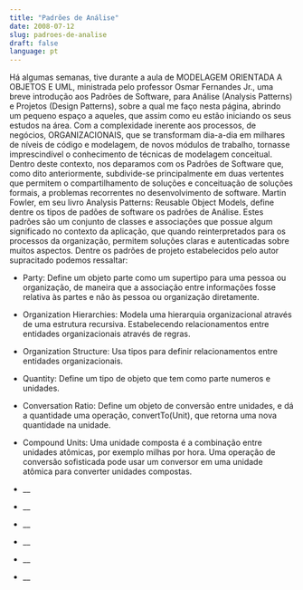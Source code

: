 ```yaml
---
title: "Padrões de Análise"
date: 2008-07-12
slug: padroes-de-analise
draft: false
language: pt
---
```


Há algumas semanas, tive durante a aula de MODELAGEM ORIENTADA A OBJETOS E UML, ministrada pelo professor Osmar Fernandes Jr., uma breve introdução aos Padrões de Software, para Análise (Analysis Patterns) e Projetos (Design Patterns), sobre a qual me faço nesta página, abrindo um pequeno espaço a aqueles, que assim como eu estão iniciando os seus estudos na área.
Com a complexidade inerente aos processos, de negócios, ORGANIZACIONAIS, que se transformam dia-a-dia em milhares de níveis de código e modelagem, de novos módulos de trabalho, tornasse imprescindível o conhecimento de técnicas de modelagem conceitual.
Dentro deste contexto, nos deparamos com os Padrões de Software que, como dito anteriormente, subdivide-se principalmente em duas vertentes que permitem o compartilhamento de soluções e conceituação de soluções formais, a problemas recorrentes no desenvolvimento de software.
Martin Fowler, em seu livro Analysis Patterns: Reusable Object Models, define dentre os tipos de padões de software os padrões de Análise. Estes padrões são um conjunto de classes e associações que possue algum significado no contexto da aplicação, que quando reinterpretados para os processos da organização, permitem soluções claras e autenticadas sobre muitos aspectos.
Dentre os padrões de projeto estabelecidos pelo autor supracitado podemos ressaltar:
- Party: Define um objeto parte como um supertipo para uma pessoa ou organização, de maneira que a associação entre informações fosse relativa às partes e não às pessoa ou organização diretamente.

- Organization Hierarchies: Modela uma hierarquia organizacional através de uma estrutura recursiva. Estabelecendo relacionamentos entre entidades organizacionais através de regras.

- Organization Structure: Usa tipos para definir relacionamentos entre entidades organizacionais.

- Quantity: Define um tipo de objeto que tem como parte numeros e unidades.

- Conversation Ratio: Define um objeto de conversão entre unidades, e dá a quantidade uma operação, convertTo(Unit), que retorna uma nova quantidade na unidade.

- Compound Units: Uma unidade composta é a combinação entre unidades atômicas, por exemplo milhas por hora. Uma operação de conversão sofisticada pode usar um conversor em uma unidade atômica para converter unidades compostas.

- __
- __
- __
- __
- __
- __